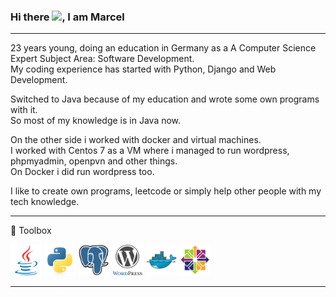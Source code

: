 ### Hi there <img src="https://raw.githubusercontent.com/MartinHeinz/MartinHeinz/master/wave.gif" width = "30px">, I am Marcel
---

23 years young, doing an education in Germany as a A Computer Science Expert Subject Area: Software Development.<br/>
My coding experience has started with Python, Django and Web Development.

Switched to Java because of my education and wrote some own programs with it. <br/>
So most of my knowledge is in Java now.

On the other side i worked with docker and virtual machines. <br/>
I worked with Centos 7 as a VM where i managed to run wordpress, phpmyadmin, openpvn and other things. <br/>
On Docker i did run wordpress too.


I like to create own programs, leetcode or simply help other people with my tech knowledge.

---
🧰 Toolbox
<p>
<img src="https://github.com/devicons/devicon/blob/master/icons/java/java-original.svg" alt = "Java Logo" width="50" height ="50"/>
<img src="https://github.com/devicons/devicon/blob/master/icons/python/python-original.svg"alt = "Python Logo" width="50" height ="50"/>
<img src="https://github.com/devicons/devicon/blob/master/icons/postgresql/postgresql-original.svg" alt = "Postgresql Logo"width="50" height ="50"/>
<img src="https://github.com/devicons/devicon/blob/master/icons/wordpress/wordpress-original.svg"alt = "Wordpress Logo" width="50" height ="50"/>
<img src="https://github.com/devicons/devicon/blob/master/icons/docker/docker-original.svg"alt = "Docker Logo" width="50" height ="50"/>
<img src="https://github.com/devicons/devicon/blob/master/icons/centos/centos-original.svg" alt = "Centos Logo"width="50" height ="50"/>
 </p>

---

<!--
**Syoxz/Syoxz** is a ✨ _special_ ✨ repository because its `README.md` (this file) appears on your GitHub profile.

Here are some ideas to get you started:

- 🔭 I’m currently working on ...
- 🌱 I’m currently learning ...
- 👯 I’m looking to collaborate on ...
- 🤔 I’m looking for help with ...
- 💬 Ask me about ...
- 📫 How to reach me: ...
- 😄 Pronouns: ...
- ⚡ Fun fact: ...
-->
